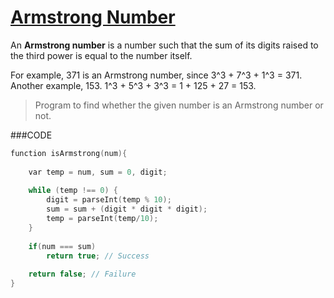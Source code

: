 [Armstrong Number](http://codemons.com/codebase/armstrong-number/)
===============

An __Armstrong number__ is a number such that the sum of its digits raised to the third power is equal to the number itself.  

For example, 371 is an Armstrong number, since 3^3 + 7^3 + 1^3 = 371.  
Another example, 153. 1^3 + 5^3 + 3^3 = 1 + 125 + 27 = 153.

> Program to find whether the given number is an Armstrong number or not.

###CODE
```c
function isArmstrong(num){
    
    var temp = num, sum = 0, digit;
    
    while (temp !== 0) {
    	digit = parseInt(temp % 10);
		sum = sum + (digit * digit * digit);
		temp = parseInt(temp/10);
	}
    
    if(num === sum)
        return true; // Success
    
    return false; // Failure
}
```
